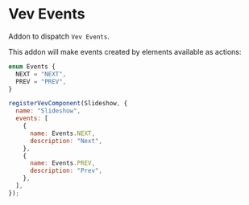 # Vev Events

Addon to dispatch `Vev Events`.

This addon will make events created by elements available as actions:

```js
enum Events {
  NEXT = "NEXT",
  PREV = "PREV",
}

registerVevComponent(Slideshow, {
  name: "Slideshow",
  events: [
    {
      name: Events.NEXT,
      description: "Next",
    },
    {
      name: Events.PREV,
      description: "Prev",
    },
  ],
});
```
